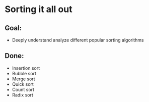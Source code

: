 # Sorting it all out

## Goal:
- Deeply understand analyze different popular sorting algorithms

## Done:
- Insertion sort
- Bubble sort
- Merge sort
- Quick sort
- Count sort
- Radix sort
